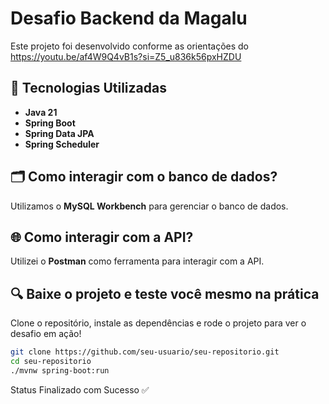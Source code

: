 
# Desafio Backend da Magalu

Este projeto foi desenvolvido conforme as orientações do https://youtu.be/af4W9Q4vB1s?si=Z5_u836k56pxHZDU

## 🚀 Tecnologias Utilizadas

- **Java 21**
- **Spring Boot**
- **Spring Data JPA**
- **Spring Scheduler**


## 🗂️ Como interagir com o banco de dados?

Utilizamos o **MySQL Workbench** para gerenciar o banco de dados.

## 🌐 Como interagir com a API?

Utilizei o **Postman** como ferramenta para interagir com a API.



## 🔍 Baixe o projeto e teste você mesmo na prática

Clone o repositório, instale as dependências e rode o projeto para ver o desafio em ação!

```bash
git clone https://github.com/seu-usuario/seu-repositorio.git
cd seu-repositorio
./mvnw spring-boot:run
```

Status
Finalizado com Sucesso ✅



